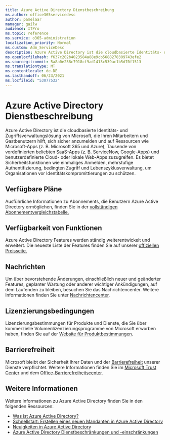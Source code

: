 ```yaml
---
title: Azure Active Directory Dienstbeschreibung
ms.author: office365servicedesc
author: pamelaar
manager: gailw
audience: ITPro
ms.topic: reference
ms.service: o365-administration
localization_priority: Normal
ms.custom: Adm_ServiceDesc
description: Azure Active Directory ist die cloudbasierte Identitäts- und Zugriffsverwaltungslösung von Microsoft, die Ihren Mitarbeitern und Gastbenutzern hilft, sich sicher anzumelden und auf Ressourcen zuzugreifen.
ms.openlocfilehash: f637c202b4023584a88e9cb5688278309743efe2
ms.sourcegitcommit: 5a8a0e238c7918cf9ad1413c539ac1b5d70f1513
ms.translationtype: MT
ms.contentlocale: de-DE
ms.lasthandoff: 06/23/2021
ms.locfileid: "53077532"
---
```

# <a name="azure-active-directory-service-description"></a>Azure Active Directory Dienstbeschreibung

Azure Active Directory ist die cloudbasierte Identitäts- und Zugriffsverwaltungslösung von Microsoft, die Ihren Mitarbeitern und Gastbenutzern hilft, sich sicher anzumelden und auf Ressourcen wie Microsoft-Apps (z. B. Microsoft 365 und Azure), Tausende von vordefinierten beliebten SaaS-Apps (z. B. ServiceNow, Google-Apps) und benutzerdefinierte Cloud- oder lokale Web-Apps zuzugreifen. Es bietet Sicherheitsfunktionen wie einmaliges Anmelden, mehrstufige Authentifizierung, bedingten Zugriff und Lebenszyklusverwaltung, um Organisationen vor Identitätskompromittierungen zu schützen.

## <a name="available-plans"></a>Verfügbare Pläne

Ausführliche Informationen zu Abonnements, die Benutzern Azure Active Directory ermöglichen, finden Sie in der [vollständigen Abonnementvergleichstabelle.](https://go.microsoft.com/fwlink/?linkid=2139145)

## <a name="feature-availability"></a>Verfügbarkeit von Funktionen

Azure Active Directory Features werden ständig weiterentwickelt und erweitert. Die neueste Liste der Features finden Sie auf unserer [offiziellen Preisseite.](https://www.microsoft.com/security/business/identity-access-management/azure-ad-pricing)

## <a name="messaging"></a>Nachrichten

Um über bevorstehende Änderungen, einschließlich neuer und geänderter Features, geplanter Wartung oder anderer wichtiger Ankündigungen, auf dem Laufenden zu bleiben, besuchen Sie das Nachrichtencenter. Weitere Informationen finden Sie unter [Nachrichtencenter](/microsoft-365/admin/manage/message-center).

## <a name="licensing-terms"></a>Lizenzierungsbedingungen

Lizenzierungsbestimmungen für Produkte und Dienste, die Sie über kommerzielle Volumenlizenzierungsprogramme von Microsoft erworben haben, finden Sie auf der [Website für Produktbestimmungen](https://www.microsoft.com/licensing/terms/).

## <a name="accessibility"></a>Barrierefreiheit

Microsoft bleibt der Sicherheit Ihrer Daten und der [Barrierefreiheit](https://www.microsoft.com/trust-center/compliance/accessibility) unserer Dienste verpflichtet. Weitere Informationen finden Sie im [Microsoft Trust Center](https://www.microsoft.com/trust-center) und dem [Office-Barrierefreiheitscenter](https://support.office.com/article/ecab0fcf-d143-4fe8-a2ff-6cd596bddc6d).

## <a name="learn-more"></a>Weitere Informationen

Weitere Informationen zu Azure Active Directory finden Sie in den folgenden Ressourcen:

- [Was ist Azure Active Directory?](/azure/active-directory/fundamentals/active-directory-whatis)
- [Schnellstart: Erstellen eines neuen Mandanten in Azure Active Directory](/azure/active-directory/fundamentals/active-directory-access-create-new-tenant)
- [Neuigkeiten in Azure Active Directory](/azure/active-directory/fundamentals/whats-new)
- [Azure Active Directory Dienstbeschränkungen und -einschränkungen](/azure/active-directory/enterprise-users/directory-service-limits-restrictions)
